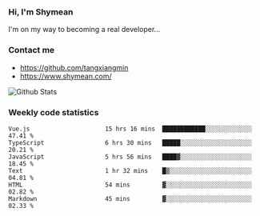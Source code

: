 ### Hi, I'm Shymean

I'm on my way to becoming a real developer...

### Contact me

- <https://github.com/tangxiangmin>
- <https://www.shymean.com/>

![Github Stats](https://github-readme-stats.vercel.app/api?username=tangxiangmin&show_icons=true&theme=dark)


###  Weekly code statistics

<!--START_SECTION:waka-->

```text
Vue.js                     15 hrs 16 mins  ████████████░░░░░░░░░░░░░   47.41 %
TypeScript                 6 hrs 30 mins   █████░░░░░░░░░░░░░░░░░░░░   20.21 %
JavaScript                 5 hrs 56 mins   ████▓░░░░░░░░░░░░░░░░░░░░   18.45 %
Text                       1 hr 32 mins    █▒░░░░░░░░░░░░░░░░░░░░░░░   04.81 %
HTML                       54 mins         ▓░░░░░░░░░░░░░░░░░░░░░░░░   02.82 %
Markdown                   45 mins         ▓░░░░░░░░░░░░░░░░░░░░░░░░   02.33 %
```

<!--END_SECTION:waka-->